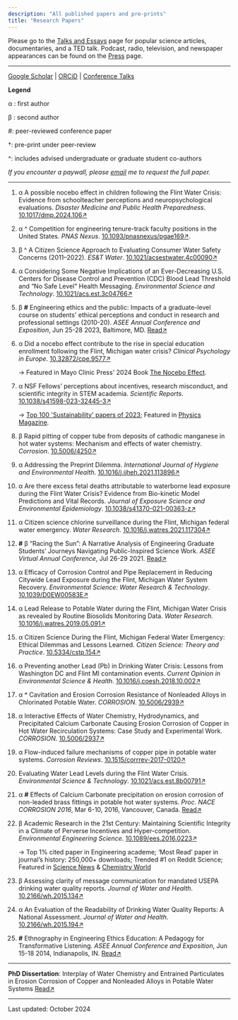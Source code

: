 ```yaml
---
description: "All published papers and pre-prints"
title: "Research Papers"
---
```


Please go to the [Talks and Essays](/public/) page for popular science articles, documentaries, and a TED talk. Podcast, radio, television, and newspaper appearances can be found on the [Press](/press/) page.

------

[Google Scholar](https://scholar.google.com/citations?user=AW-b9OwAAAAJ&hl) | [ORCiD](https://orcid.org/0000-0001-6443-1393) | [Conference Talks](/conference/)

**Legend**

α : first author

β : second author

#: peer-reviewed conference paper

†: pre-print under peer-review

^: includes advised undergraduate or graduate student co-authors

*If you encounter a paywall, please [email](mailto:siddhartha.roy@rutgers.edu) me to request the full paper.*

------

1. α A possible nocebo effect in children following the Flint Water Crisis: Evidence from schoolteacher perceptions and neuropsychological evaluations. *Disaster Medicine and Public Health Preparedness*.  [10.1017/dmp.2024.106↗](https://doi.org/10.1017/dmp.2024.106)

1. α ^ Competition for engineering tenure-track faculty positions in the United States. *PNAS Nexus*. [10.1093/pnasnexus/pgae169↗](https://doi.org/10.1093/pnasnexus/pgae169).

1. β ^ A Citizen Science Approach to Evaluating Consumer Water Safety Concerns (2011–2022). *ES&T Water*. [10.1021/acsestwater.4c00090↗](https://doi.org/10.1021/acsestwater.4c00090)

1. α Considering Some Negative Implications of an Ever-Decreasing U.S. Centers for Disease Control and Prevention (CDC) Blood Lead Threshold and “No Safe Level” Health Messaging. *Environmental Science and Technology*. [10.1021/acs.est.3c04766↗](https://doi.org/10.1021/acs.est.3c04766)

1. β **#** Engineering ethics and the public: Impacts of a graduate-level course on students' ethical perceptions and conduct in research and professional settings (2010-20). *ASEE Annual Conference and Exposition*, Jun 25-28 2023, Baltimore, MD. [Read↗](https://peer.asee.org/engineering-ethics-and-the-public-impacts-of-a-graduate-level-course-on-students-ethical-perceptions-and-conduct-in-research-and-professional-settings-2010-20)

1. α Did a nocebo effect contribute to the rise in special education enrollment following the Flint, Michigan water crisis? *Clinical Psychology in Europe*. [10.32872/cpe.9577↗](https://doi.org/10.32872/cpe.9577)

    → Featured in Mayo Clinic Press' 2024 Book [The Nocebo Effect](https://mcpress.mayoclinic.org/product/the-nocebo-effect/).

1. α NSF Fellows’ perceptions about incentives, research misconduct, and scientific integrity in STEM academia. *Scientific Reports*. [10.1038/s41598-023-32445-3↗](https://doi.org/10.1038/s41598-023-32445-3)

    → [Top 100 'Sustainability' papers of 2023](https://www.nature.com/collections/cehiacegbh); Featured in [Physics Magazine](https://physics.aps.org/articles/v16/90). 

1. β Rapid pitting of copper tube from deposits of cathodic manganese in hot water systems: Mechanism and effects of water chemistry. *Corrosion*. [10.5006/4250↗](https://doi.org/10.5006/4250)

1. α Addressing the Preprint Dilemma. *International Journal of Hygiene and Environmental Health*. [10.1016/j.ijheh.2021.113896↗](https://doi.org/10.1016/j.ijheh.2021.113896)

1. α Are there excess fetal deaths attributable to waterborne lead exposure during the Flint Water Crisis? Evidence from Bio-kinetic Model Predictions and Vital Records. *Journal of Exposure Science and Environmental Epidemiology*. [10.1038/s41370-021-00363-z↗](https://doi.org/10.1038/s41370-021-00363-z)

1. α Citizen science chlorine surveillance during the Flint, Michigan federal water emergency. *Water Research*. [10.1016/j.watres.2021.117304↗](https://doi.org/10.1016/j.watres.2021.117304)

1. **#** β “Racing the Sun”: A Narrative Analysis of Engineering Graduate Students’ Journeys Navigating Public-Inspired Science Work. *ASEE Virtual Annual Conference*, Jul 26-29 2021. [Read↗](https://peer.asee.org/racing-the-sun-a-narrative-analysis-of-engineering-graduate-students-journeys-navigating-public-inspired-science-work)

3. α Efficacy of Corrosion Control and Pipe Replacement in Reducing Citywide Lead Exposure during the  Flint, Michigan Water System Recovery. *Environmental Science: Water Research & Technology*. [10.1039/D0EW00583E↗](https://doi.org/10.1039/D0EW00583E)

2. α Lead Release to Potable Water during the Flint, Michigan Water Crisis as revealed by Routine Biosolids Monitoring Data. *Water Research*. [10.1016/j.watres.2019.05.091↗](https://pubmed.ncbi.nlm.nih.gov/31177077/)

3. α Citizen Science During the Flint, Michigan Federal Water Emergency: Ethical Dilemmas and Lessons Learned. *Citizen Science: Theory and Practice*. [10.5334/cstp.154↗](https://theoryandpractice.citizenscienceassociation.org/articles/10.5334/cstp.154/)

4. α Preventing another Lead (Pb) in Drinking Water Crisis: Lessons from Washington DC and Flint MI contamination events. *Current Opinion in Environmental Science & Health*. [10.1016/j.coesh.2018.10.002↗](https://www.sciencedirect.com/science/article/pii/S2468584418300424)

5. α **^** Cavitation and Erosion Corrosion Resistance of Nonleaded Alloys in Chlorinated Potable Water. *CORROSION*. [10.5006/2939↗](https://doi.org/10.5006/2939)

6. α Interactive Effects of Water Chemistry, Hydrodynamics, and Precipitated Calcium Carbonate Causing Erosion Corrosion of Copper in Hot Water Recirculation Systems: Case Study and Experimental Work. *CORROSION*. [10.5006/2937↗](https://doi.org/10.5006/2937)

7. α Flow-induced failure mechanisms of copper pipe in potable water systems. *Corrosion Reviews*. [10.1515/corrrev-2017-0120↗](https://doi.org/10.1515/corrrev-2017-0120)

8. Evaluating Water Lead Levels during the Flint Water Crisis. *Environmental Science & Technology*. [10.1021/acs.est.8b00791↗](https://pubs.acs.org/doi/10.1021/acs.est.8b00791)

9. α **#** Effects of Calcium Carbonate precipitation on erosion corrosion of non-leaded brass fittings in potable hot water systems. *Proc. NACE CORROSION 2016*, Mar 6-10, 2016, Vancouver, Canada. [Read↗](https://store.nace.org/effects-of-water-hardness-precipitation-on-erosion-corrosion-of-lead-free-brass-fittings-in-potabl)

10. β Academic Research in the 21st Century: Maintaining Scientific Integrity in a Climate of Perverse     Incentives and Hyper-competition. *Environmental Engineering Science*. [10.1089/ees.2016.0223↗](https://www.ncbi.nlm.nih.gov/pmc/articles/PMC5206685/)
    
    → Top 1% cited paper in Engineering academe; ‘Most Read’ paper in journal’s history: 250,000+ downloads; Trended #1 on Reddit Science; Featured in [Science News](https://www.sciencenews.org/blog/scicurious/blame-bad-incentives-bad-science?tgt=nr) & [Chemistry World](https://www.chemistryworld.com/opinion/time-to-revolt-against-impact-factors/1017517.article)
    
11. β Assessing clarity of message communication for mandated USEPA drinking water quality reports. *Journal of Water and Health*. [10.2166/wh.2015.134↗](https://doi.org/10.2166/wh.2015.134)

12. α An Evaluation of the Readability of Drinking Water Quality Reports: A National Assessment. *Journal of Water and Health*. [10.2166/wh.2015.194↗](https://doi.org/10.2166/wh.2015.194)

13. **#** Ethnography in Engineering Ethics Education: A Pedagogy for Transformative Listening. *ASEE Annual Conference and Exposition*, Jun 15-18 2014, Indianapolis, IN. [Read↗](https://www.asee.org/public/conferences/32/papers/10155/view)

------

**PhD Dissertation**: Interplay of Water Chemistry and Entrained Particulates in Erosion Corrosion of Copper and Nonleaded Alloys in Potable Water Systems [Read↗](https://vtechworks.lib.vt.edu/handle/10919/82668)

------

Last updated: October 2024
